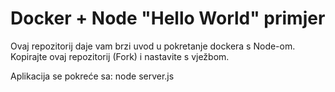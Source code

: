 # Docker + Node "Hello World" primjer

Ovaj repozitorij daje vam brzi uvod u pokretanje dockera s Node-om.
Kopirajte ovaj repozitorij (Fork) i nastavite s vježbom.

Aplikacija se pokreće sa: node server.js
